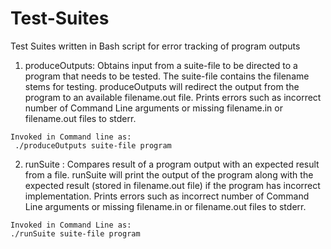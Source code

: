 # Test-Suites
  Test Suites written in Bash script for error tracking of program outputs
  1. produceOutputs:
    Obtains input from a suite-file to be directed to a program that needs to be tested. The suite-file contains the filename 
    stems for testing. 
    produceOutputs will redirect the output from the program to an available filename.out file.
    Prints errors such as incorrect number of Command Line arguments or missing filename.in or filename.out files to stderr.
    
    Invoked in Command line as:
     ./produceOutputs suite-file program
     
     
  2. runSuite :
    Compares result of a program output with an expected result from a file. 
    runSuite will print the output of the program along with the expected result (stored in filename.out file) if the program 
    has incorrect implementation. 
    Prints errors such as incorrect number of Command Line arguments or missing filename.in or filename.out files to stderr.
    
    Invoked in Command Line as:
    ./runSuite suite-file program
    
